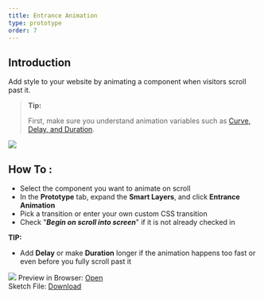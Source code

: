 ```yaml
---
title: Entrance Animation
type: prototype
order: 7
---
```


## Introduction
Add style to your website by animating a component  when visitors scroll past it.

> **Tip:**
>
> First, make sure you understand animation variables such as [Curve, Delay, and Duration](https://support.animaapp.com/launchpad/animation-easing-curve-explained).

![](https://downloads.intercomcdn.com/i/o/95402827/b326f271de490c391be334c5/Entrance+Animation+v3.png)

## How To :

 -  Select the component you want to animate on scroll
 -  In the **Prototype** tab, expand the **Smart Layers**, and click **Entrance Animation**  
 -  Pick a transition or enter your own custom CSS transition
 -  Check "_**Begin on scroll into screen**_" if it is not already checked in

**TIP:** 

 - Add **Delay** or make **Duration** longer if the animation happens too fast or even before you fully scroll past it

![](https://downloads.intercomcdn.com/i/o/93599505/00da4025f50dc0a154302833/Animation+on+Scroll+demo.gif)
Preview in Browser: [Open](https://winter-wildflower-1.animaapp.io/preview/uj66Qdc/desktophd)  
Sketch File: [Download](https://www.dropbox.com/s/8ehr3mwtt3qrycz/Animation%20on%20Scroll.sketch?dl=0)
